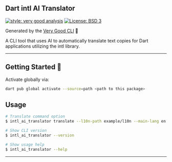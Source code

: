 ## Dart intl AI Translator

[![style: very good analysis][very_good_analysis_badge]][very_good_analysis_link]
[![License: BSD 3][license_badge]][license_link]

Generated by the [Very Good CLI][very_good_cli_link] 🤖

A CLI tool that uses AI to automatically translate text copies for Dart applications utilizing the intl library.

---

## Getting Started 🚀

Activate globally via:

```sh
dart pub global activate --source=path <path to this package>
```

## Usage

```sh
# Translate command option
$ intl_ai_translator translate --l10n-path example/l10n --main-lang en --api-key <GEMINI_API_KEY>

# Show CLI version
$ intl_ai_translator --version

# Show usage help
$ intl_ai_translator --help
```

---

[license_badge]: https://img.shields.io/badge/license-MIT-blue.svg
[license_link]: https://opensource.org/licenses/MIT
[very_good_analysis_badge]: https://img.shields.io/badge/style-very_good_analysis-B22C89.svg
[very_good_analysis_link]: https://pub.dev/packages/very_good_analysis
[very_good_cli_link]: https://github.com/VeryGoodOpenSource/very_good_cli
